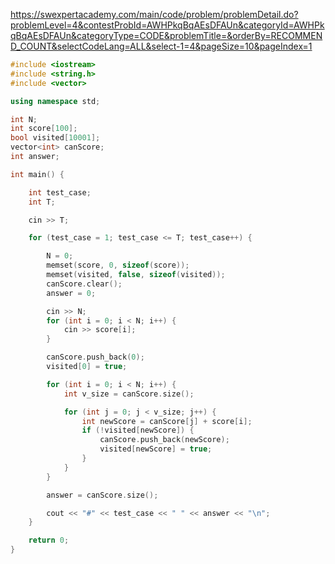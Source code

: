 https://swexpertacademy.com/main/code/problem/problemDetail.do?problemLevel=4&contestProbId=AWHPkqBqAEsDFAUn&categoryId=AWHPkqBqAEsDFAUn&categoryType=CODE&problemTitle=&orderBy=RECOMMEND_COUNT&selectCodeLang=ALL&select-1=4&pageSize=10&pageIndex=1
```c++
#include <iostream>
#include <string.h>
#include <vector>

using namespace std;

int N;
int score[100];
bool visited[10001];
vector<int> canScore;
int answer;

int main() {

	int test_case;
	int T;

	cin >> T;

	for (test_case = 1; test_case <= T; test_case++) {

		N = 0;
		memset(score, 0, sizeof(score));
		memset(visited, false, sizeof(visited));
		canScore.clear();
		answer = 0;

		cin >> N;
		for (int i = 0; i < N; i++) {
			cin >> score[i];
		}

		canScore.push_back(0);
		visited[0] = true;

		for (int i = 0; i < N; i++) {
			int v_size = canScore.size();

			for (int j = 0; j < v_size; j++) {
				int newScore = canScore[j] + score[i];
				if (!visited[newScore]) {
					canScore.push_back(newScore);
					visited[newScore] = true;
				}
			}
		}

		answer = canScore.size();

		cout << "#" << test_case << " " << answer << "\n";
	}

	return 0;
}
```
